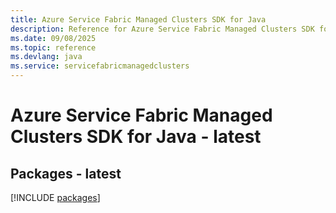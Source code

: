 ```yaml
---
title: Azure Service Fabric Managed Clusters SDK for Java
description: Reference for Azure Service Fabric Managed Clusters SDK for Java
ms.date: 09/08/2025
ms.topic: reference
ms.devlang: java
ms.service: servicefabricmanagedclusters
---
```

# Azure Service Fabric Managed Clusters SDK for Java - latest
## Packages - latest
[!INCLUDE [packages](service-fabric-managed-clusters-index.md)]
